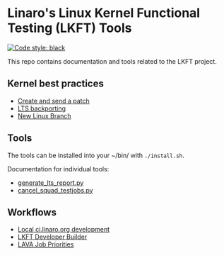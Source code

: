 # Linaro's Linux Kernel Functional Testing (LKFT) Tools

[![Code style: black](https://img.shields.io/badge/code%20style-black-000000.svg)](https://github.com/ambv/black)

This repo contains documentation and tools related to the LKFT project.

## Kernel best practices

* [Create and send a patch](docs/create-and-send-a-patch.md)
* [LTS backporting](docs/lts-backporting.md)
* [New Linux Branch](docs/new-stable-branch.md)

## Tools

The tools can be installed into your ~/bin/ with `./install.sh`.

Documentation for individual tools:

* [generate_lts_report.py](docs/generate_lts_report.md)
* [cancel_squad_testjobs.py](docs/cancel_squad_testjobs.md)

## Workflows

* [Local ci.linaro.org development](docs/local-ci-linaro-org.md)
* [LKFT Developer Builder](docs/developer-builder.md)
* [LAVA Job Priorities](docs/lava-job-priority.md)

